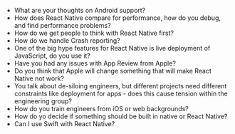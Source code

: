 - What are your thoughts on Android support?
- How does React Native compare for performance, how do you debug, and find performance problems?
- How do we get people to think with React Native first?
- How do we handle Crash reporting?
- One of the big hype features for React Native is live deployment of JavaScript, do you use it?
- Have you had any issues with App Review from Apple?
- Do you think that Apple will change something that will make React Native not work?
- You talk about de-siloing engineers, but different projects need different constraints like deployment for apps - does
  this cause tension within the engineering group?
- How do you train engineers from iOS or web backgrounds?
- How do yo decide if something should be built in native or React Native?
- Can I use Swift with React Native?
